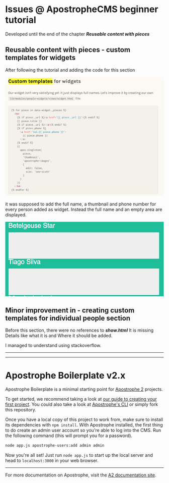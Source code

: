 # Issues @ ApostropheCMS beginner tutorial
Developed until the end of the chapter **_Reusable content with pieces_**

## Reusable content with pieces - custom templates for widgets
After following the tutorial and adding the code for this section

![Custom Templates For Widgets](./Custom-templates-for-widgets.png)

it was supposed to add the full name, a thumbnail and phone number for every person added as widget. 
Instead the full name and an empty area are displayed.

![Issue](./BUG-custom-template-for-widgets.png)



## Minor improvement in - creating custom templates for individual people section
Before this section, there were no references to ***show.html*** 
It is missing Details like what it is and Where it should be added.

I managed to understand using stackoverflow.


---
---

# Apostrophe Boilerplate v2.x

Apostrophe Boilerplate is a minimal starting point for [Apostrophe 2](https://github.com/punkave/apostrophe) projects.

To get started, we recommend taking a look at [our guide to creating your first project](http://apostrophecms.org/docs/tutorials/getting-started/creating-your-first-project.html). You could also take a look at [Apostrophe's CLI](https://github.com/punkave/apostrophe) or simply fork this repository.

Once you have a local copy of this project to work from, make sure to install its dependencies with `npm install`. With Apostrophe installed, the first thing to do create an admin user account so you're able to log into the CMS. Run the following command (this will prompt you for a password).

```bash
node app.js apostrophe-users:add admin admin
```

Now you're all set! Just run `node app.js` to start up the local server and head to `localhost:3000` in your web browser.

---------------

For more documentation on Apostrophe, visit the [A2 documentation site](http://apostrophecms.com).
